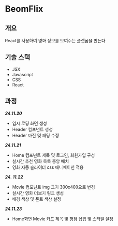 <h1>BeomFlix</h1>
<h2>개요</h2>
<p>React를 사용하여 영화 정보를 보여주는 플랫폼을 만든다<p>

<h2>기술 스택</h2>
<ul>
  <li>JSX</li>
  <li>Javascript</li>
  <li>CSS</li>
  <li>React</li>
</ul>

<h2>과정</h2>

***24.11.20***
- 임시 로딩 화면 생성
- Header 컴포넌트 생성
- Header 마진 및 패딩 수정

***24.11.21***

- Home 컴포넌트 제목 및 로그인, 회원가입 구성
- 실시간 추천 영화 목록 중앙 배치
- 영화 자동 슬라이더 css 애니메이션 적용

***24. 11.22***
- Movie 컴포넌트 img 크기 300x400으로 변경
- 실시간 영화 더보기 링크 생성
- 배경 색상 및 폰트 색상 설정 

***24.11.23***
- Home화면 Movie 카드 제목 및 평점 삽입 및 스타일 설정
